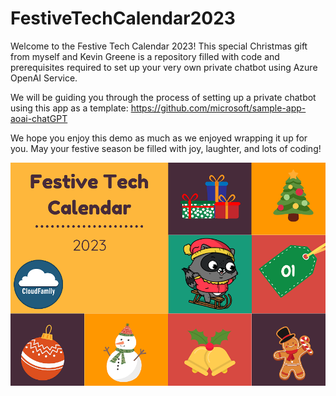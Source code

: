 # FestiveTechCalendar2023

Welcome to the Festive Tech Calendar 2023! This special Christmas gift from myself and Kevin Greene is a repository filled with code and prerequisites required to set up your very own private chatbot using Azure OpenAI Service. 

We will be guiding you through the process of setting up a private chatbot using this app as a template: https://github.com/microsoft/sample-app-aoai-chatGPT

We hope you enjoy this demo as much as we enjoyed wrapping it up for you. May your festive season be filled with joy, laughter, and lots of coding!

![logo](./image/festivetechimage.jpg)
